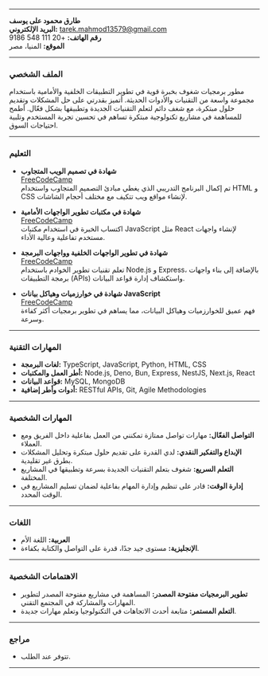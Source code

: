 
---

**طارق محمود على يوسف**  
**البريد الإلكتروني:** tarek.mahmod13579@gmail.com  
**رقم الهاتف:** +20 111 548 9186  
**الموقع:** المنيا، مصر

---

### **الملف الشخصي**

مطور برمجيات شغوف بخبرة قوية في تطوير التطبيقات الخلفية والأمامية باستخدام مجموعة واسعة من التقنيات والأدوات الحديثة. أتميز بقدرتي على حل المشكلات وتقديم حلول مبتكرة، مع شغف دائم لتعلم التقنيات الجديدة وتطبيقها بشكل فعّال. أطمح للمساهمة في مشاريع تكنولوجية مبتكرة تساهم في تحسين تجربة المستخدم وتلبية احتياجات السوق.

---

### **التعليم**

- **شهادة في تصميم الويب المتجاوب**  
  [FreeCodeCamp](https://www.freecodecamp.org/certification/tarek_ali/responsive-web-design)  
  تم إكمال البرنامج التدريبي الذي يغطي مبادئ التصميم المتجاوب واستخدام HTML و CSS لإنشاء مواقع ويب تتكيف مع مختلف أحجام الشاشات.
  
- **شهادة في مكتبات تطوير الواجهات الأمامية**  
  [FreeCodeCamp](https://www.freecodecamp.org/certification/tarek_ali/front-end-development-libraries)  
  اكتساب الخبرة في استخدام مكتبات JavaScript مثل React لإنشاء واجهات مستخدم تفاعلية وعالية الأداء.

- **شهادة في تطوير الواجهات الخلفية وواجهات البرمجة**  
  [FreeCodeCamp](https://www.freecodecamp.org/certification/tarek_ali/back-end-development-and-apis)  
  تعلم تقنيات تطوير الخوادم باستخدام Node.js و Express، بالإضافة إلى بناء واجهات برمجة التطبيقات (APIs) واستكشاف إدارة قواعد البيانات.

- **شهادة في خوارزميات وهياكل بيانات JavaScript**  
  [FreeCodeCamp](https://www.freecodecamp.org/certification/tarek_ali/javascript-algorithms-and-data-structures)  
  فهم عميق للخوارزميات وهياكل البيانات، مما يساهم في تطوير برمجيات أكثر كفاءة وسرعة.

---

### **المهارات التقنية**

- **لغات البرمجة:** TypeScript, JavaScript, Python, HTML, CSS
- **أطر العمل والمكتبات:** Node.js, Deno, Bun, Express, NestJS, Next.js, React
- **قواعد البيانات:** MySQL, MongoDB
- **أدوات وأطر إضافية:** RESTful APIs, Git, Agile Methodologies

---

### **المهارات الشخصية**

- **التواصل الفعّال:** مهارات تواصل ممتازة تمكنني من العمل بفاعلية داخل الفريق ومع العملاء.
- **الإبداع والتفكير النقدي:** لدي القدرة على تقديم حلول مبتكرة وتحليل المشكلات بطرق غير تقليدية.
- **التعلم السريع:** شغوف بتعلم التقنيات الجديدة بسرعة وتطبيقها في المشاريع المختلفة.
- **إدارة الوقت:** قادر على تنظيم وإدارة المهام بفاعلية لضمان تسليم المشاريع في الوقت المحدد.

---

### **اللغات**

- **العربية:** اللغة الأم
- **الإنجليزية:** مستوى جيد جدًا، قدرة على التواصل والكتابة بكفاءة.

---

### **الاهتمامات الشخصية**

- **تطوير البرمجيات مفتوحة المصدر:** المساهمة في مشاريع مفتوحة المصدر لتطوير المهارات والمشاركة في المجتمع التقني.
- **التعلم المستمر:** متابعة أحدث الاتجاهات في التكنولوجيا وتعلم مهارات جديدة.

---

### **مراجع**

- تتوفر عند الطلب.

---
